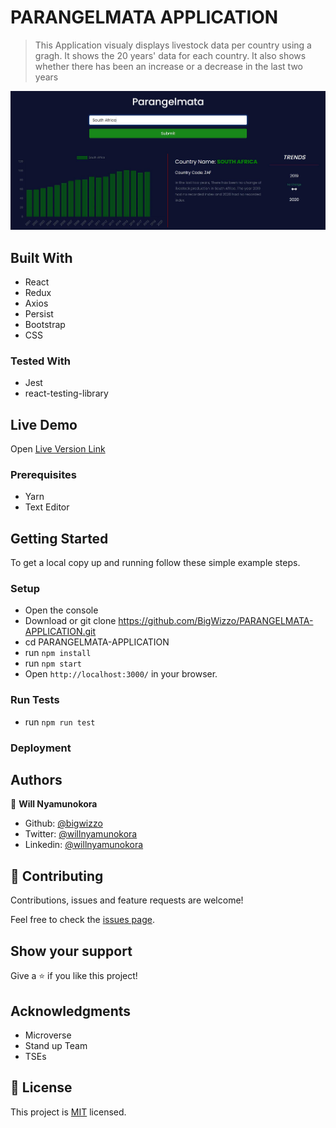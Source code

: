 # PARANGELMATA APPLICATION

> This Application visualy displays livestock data per country using a gragh.
> It shows the 20 years' data for each country. It also shows whether there has been an increase or a decrease in the last two years

![ScreenShot](./screenshot.jpg)

## Built With

- React
- Redux
- Axios
- Persist
- Bootstrap
- CSS

### Tested With

- Jest
- react-testing-library

## Live Demo

Open [Live Version Link]()

### Prerequisites

- Yarn
- Text Editor

## Getting Started

To get a local copy up and running follow these simple example steps.

### Setup

- Open the console
- Download or git clone https://github.com/BigWizzo/PARANGELMATA-APPLICATION.git
- cd PARANGELMATA-APPLICATION
- run `npm install`
- run `npm start`
- Open `http://localhost:3000/` in your browser.

### Run Tests

- run `npm run test`

### Deployment

## Authors

👤 **Will Nyamunokora**

- Github: [@bigwizzo](https://github.com/bigwizzo)
- Twitter: [@willnyamunokora](https://twitter.com/willnyamunokora)
- Linkedin: [@willnyamunokora](https://linkedin.com/in/willnyamunokora)

## 🤝 Contributing

Contributions, issues and feature requests are welcome!

Feel free to check the [issues page](https://github.com/BigWizzo/RoR-Capstone/issues).

## Show your support

Give a ⭐️ if you like this project!

## Acknowledgments

- Microverse
- Stand up Team
- TSEs

## 📝 License

This project is [MIT](https://opensource.org/licenses/MIT) licensed.
